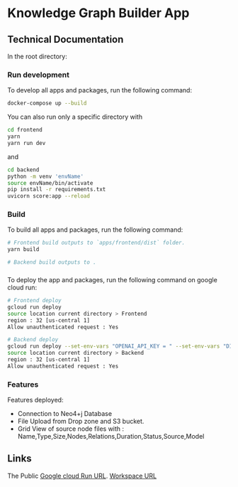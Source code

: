 
# Knowledge Graph Builder App

## Technical Documentation

In the root directory:

### Run development

To develop all apps and packages, run the following command:

```bash
docker-compose up --build
```

You can also run only a specific directory with

```bash
cd frontend
yarn 
yarn run dev
```

and 

```bash
cd backend
python -m venv 'envName'
source envName/bin/activate 
pip install -r requirements.txt
uvicorn score:app --reload
```

### Build

To build all apps and packages, run the following command:

```bash
# Frontend build outputs to `apps/frontend/dist` folder.
yarn build
```
```bash
# Backend build outputs to .
```

###
To deploy the app and packages, run the following command on google cloud run:
```bash
# Frontend deploy 
gcloud run deploy 
source location current directory > Frontend
region : 32 [us-central 1]
Allow unauthenticated request : Yes
```
```bash
# Backend deploy 
gcloud run deploy --set-env-vars "OPENAI_API_KEY = " --set-env-vars "DIFFBOT_API_KEY = " --set-env-vars "NEO4J_URI = " --set-env-vars "NEO4J_PASSWORD = "
source location current directory > Backend
region : 32 [us-central 1]
Allow unauthenticated request : Yes
```
### Features
Features deployed:
- Connection to Neo4+j Database
- File Upload from Drop zone and S3 bucket.
- Grid View of source node files with : Name,Type,Size,Nodes,Relations,Duration,Status,Source,Model

## Links
 The Public [ Google cloud Run URL](https://frontend-dcavk67s4a-uc.a.run.app).
 [Workspace URL](https://workspace-preview.neo4j.io/workspace)
